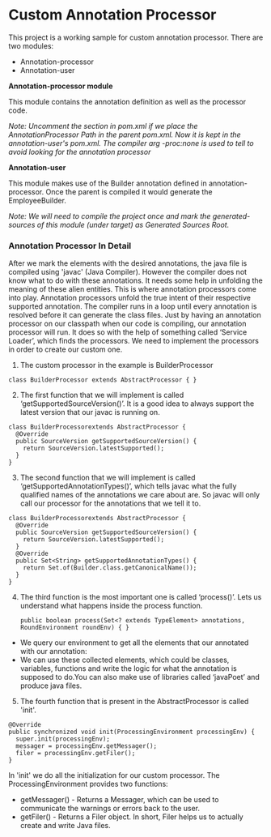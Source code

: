# Custom Annotation Processor

This project is a working sample for custom annotation processor. There are two modules:
* Annotation-processor
* Annotation-user

**Annotation-processor module**

This module contains the annotation definition as well as the processor code.

_Note: Uncomment the section in pom.xml if we place the AnnotationProcessor Path in the parent pom.xml.
Now it is kept in the annotation-user's pom.xml. The compiler arg -proc:none is used to tell to avoid looking for the annotation processor_

**Annotation-user**

This module makes use of the Builder annotation defined in annotation-processor. Once the parent is compiled it would generate the EmployeeBuilder.

_Note: We will need to compile the project once and mark the generated-sources of this module (under target) as Generated Sources Root._


### Annotation Processor In Detail

After we mark the elements with the desired annotations, the java file is compiled using 'javac' (Java Compiler). However the compiler does not know what to do with these annotations.
It needs some help in unfolding the meaning of these alien entities. This is where annotation processors come into play.
Annotation processors unfold the true intent of their respective supported annotation. The compiler runs in a loop until every annotation is resolved before it can generate the class files.
Just by having an annotation processor on our classpath when our code is compiling, our annotation processor will run.
It does so with the help of something called ‘Service Loader’, which finds the processors. We need to implement the processors in order to create our custom one.

1. The custom processor in the example is BuilderProcessor

`class BuilderProcessor extends AbstractProcessor { }`

2. The first function that we will implement is called ‘getSupportedSourceVersion()’. It is a good idea to always support the latest version that our javac is running on.

```
class BuilderProcessorextends AbstractProcessor {
  @Override
  public SourceVersion getSupportedSourceVersion() {
    return SourceVersion.latestSupported();
  }
}
```

3. The second function that we will implement is called ‘getSupportedAnnotationTypes()’, which tells javac what the fully qualified names of the annotations we care about are. So javac will only call our processor for the annotations that we tell it to.

```
class BuilderProcessorextends AbstractProcessor {
  @Override
  public SourceVersion getSupportedSourceVersion() {
    return SourceVersion.latestSupported();
  }
  @Override
  public Set<String> getSupportedAnnotationTypes() {
    return Set.of(Builder.class.getCanonicalName());
  }
}
```

4. The third function is the most important one is called ‘process()’. Lets us understand what happens inside the process function.

    `public boolean process(Set<? extends TypeElement> annotations, RoundEnvironment roundEnv) { }`
* We query our environment to get all the elements that our annotated with our annotation:
* We can use these collected elements, which could be classes, variables, functions and write the logic for what the annotation is supposed to do.You can also make use of libraries called ‘javaPoet’ and produce java files.


5. The fourth function that is present in the AbstractProcessor is called 'init'. 
``` 
@Override
public synchronized void init(ProcessingEnvironment processingEnv) {
  super.init(processingEnv);
  messager = processingEnv.getMessager();
  filer = processingEnv.getFiler();
}
```
  In 'init' we do all the initialization for our custom processor. The ProcessingEnvironment provides two functions:
  * getMessager() - Returns a Messager, which can be used to communicate the warnings or errors back to the user.
  * getFiler() - Returns a Filer object. In short, Filer helps us to actually create and write Java files.


